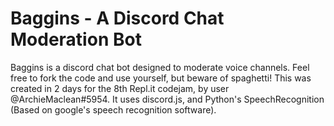 # Baggins - A Discord Chat Moderation Bot
Baggins is a discord chat bot designed to moderate voice channels. Feel free to fork the code and use yourself, but beware of spaghetti!
This was created in 2 days for the 8th Repl.it codejam, by user @ArchieMaclean#5954. It uses discord.js, and Python's SpeechRecognition (Based on google's speech recognition software).